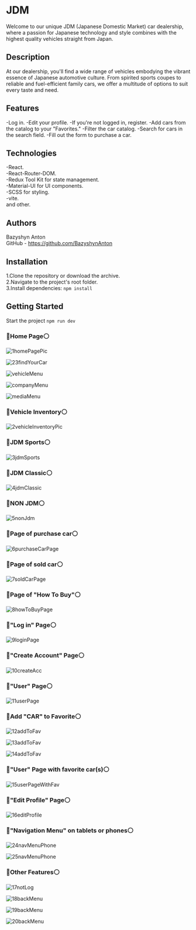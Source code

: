 # JDM

Welcome to our unique JDM (Japanese Domestic Market) car dealership,
where a passion for Japanese technology and style combines with the highest quality vehicles straight from Japan.

## Description

At our dealership, you'll find a wide range of vehicles embodying the vibrant essence of Japanese automotive culture.
From spirited sports coupes to reliable and fuel-efficient family cars,
we offer a multitude of options to suit every taste and need.

## Features

-Log in.
-Edit your profile.
-If you're not logged in, register.
-Add cars from the catalog to your "Favorites."
-Filter the car catalog.
-Search for cars in the search field.
-Fill out the form to purchase a car. 

## Technologies

-React.  
-React-Router-DOM.  
-Redux Tool Kit for state management.  
-Material-UI for UI components.  
-SCSS for styling.  
-vite.  
and other.  

## Authors

Bazyshyn Anton  
GitHub - https://github.com/BazyshynAnton  

## Installation

1.Clone the repository or download the archive.  
2.Navigate to the project's root folder.  
3.Install dependencies: `npm install`  

## Getting Started

Start the project `npm run dev`  

### 🔴Home Page⚪  

![1homePagePic](https://github.com/BazyshynAnton/JDM/assets/120124298/1cb723bf-7fbc-4e0c-be59-a0db963ef5e1)

![23findYourCar](https://github.com/BazyshynAnton/JDM/assets/120124298/cf24ef24-f1b1-4623-911b-bc9db96589ee)

![vehicleMenu](https://github.com/BazyshynAnton/JDM/assets/120124298/dcd6031e-eb62-4b95-8e1e-4041a1a0ab00)

![companyMenu](https://github.com/BazyshynAnton/JDM/assets/120124298/8f5dc53b-21dc-45b9-8786-ceb963d690e4)

![mediaMenu](https://github.com/BazyshynAnton/JDM/assets/120124298/264c8efc-e6c4-4e04-af6f-e68f4d5c2794)



### 🔴Vehicle Inventory⚪  

![2vehicleInventoryPic](https://github.com/BazyshynAnton/JDM/assets/120124298/f655c6b7-a4a9-4521-9399-a43c925d10fa)


### 🔴JDM Sports⚪  

![3jdmSports](https://github.com/BazyshynAnton/JDM/assets/120124298/17eff71e-5f22-4827-9d35-810d1d582cc3)

### 🔴JDM Classic⚪    

![4jdmClassic](https://github.com/BazyshynAnton/JDM/assets/120124298/049d94a8-9bed-4cec-8c8c-3e6beac6d04c)

### 🔴NON JDM⚪  

![5nonJdm](https://github.com/BazyshynAnton/JDM/assets/120124298/d1b78992-1658-4db7-81b9-751aeed5c7fb)

### 🔴Page of purchase car⚪  

![6purchaseCarPage](https://github.com/BazyshynAnton/JDM/assets/120124298/c5f9f807-86c1-4091-9318-5dc8bc25070a)

### 🔴Page of sold car⚪  

![7soldCarPage](https://github.com/BazyshynAnton/JDM/assets/120124298/0ad15f15-7b0d-43c4-89cb-dc4cd927d965)

### 🔴Page of "How To Buy"⚪

![8howToBuyPage](https://github.com/BazyshynAnton/JDM/assets/120124298/93d1511c-3938-4180-a765-bc9646030a38)

### 🔴"Log in" Page⚪  

![9loginPage](https://github.com/BazyshynAnton/JDM/assets/120124298/79ccd841-1ccc-4096-a625-502b38b9b20b)

### 🔴"Create Account" Page⚪  

![10createAcc](https://github.com/BazyshynAnton/JDM/assets/120124298/83083287-acc0-41cf-b6dd-d9b6cebb4639)


### 🔴"User" Page⚪  

![11userPage](https://github.com/BazyshynAnton/JDM/assets/120124298/cf8ac99f-2272-4d03-a21b-02af01fca47d)

### 🔴Add "CAR" to Favorite⚪  

![12addToFav](https://github.com/BazyshynAnton/JDM/assets/120124298/890e26de-b4f3-4730-b5ac-c832ef61c9d6)

![13addToFav](https://github.com/BazyshynAnton/JDM/assets/120124298/34438ceb-167b-4d3b-97f2-e1e70c818637)

![14addToFav](https://github.com/BazyshynAnton/JDM/assets/120124298/ae6ca812-ad7e-44a3-b7c6-663aaece3103)


### 🔴"User" Page with favorite car(s)⚪

![15userPageWithFav](https://github.com/BazyshynAnton/JDM/assets/120124298/b13a0c3a-61a9-4e8f-9db6-a5e31f164faa)

### 🔴"Edit Profile" Page⚪  

![16editProfile](https://github.com/BazyshynAnton/JDM/assets/120124298/33c072d3-0281-443d-a7a4-d1919db4f379)

### 🔴"Navigation Menu" on tablets or phones⚪  
![24navMenuPhone](https://github.com/BazyshynAnton/JDM/assets/120124298/830f47d6-b486-4ed5-bf6d-48b71170f7ee)

![25navMenuPhone](https://github.com/BazyshynAnton/JDM/assets/120124298/77f68dd2-3e4d-40c5-86dd-bf998d285537)

### 🔴Other Features⚪  

![17notLog](https://github.com/BazyshynAnton/JDM/assets/120124298/844473f4-4a2e-4296-9c98-112ac89b0544)

![18backMenu](https://github.com/BazyshynAnton/JDM/assets/120124298/f3e26b6e-bf98-47d3-a687-8087f30b365b)

![19backMenu](https://github.com/BazyshynAnton/JDM/assets/120124298/2e9cb0d5-b798-41d2-960c-19eec4382c41)

![20backMenu](https://github.com/BazyshynAnton/JDM/assets/120124298/417bdc0c-7b17-4d77-9e4b-9e795b5b2ac3)






